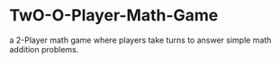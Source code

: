 # TwO-O-Player-Math-Game
a 2-Player math game where players take turns to answer simple math addition problems.
